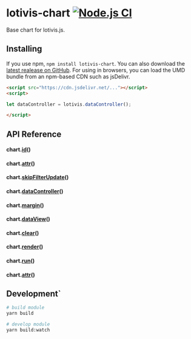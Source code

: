 # lotivis-chart [![Node.js CI](https://github.com/lukasdanckwerth/lotivis-chart/actions/workflows/node.js.yml/badge.svg?branch=main)](https://github.com/lukasdanckwerth/lotivis-chart/actions/workflows/node.js.yml)

Base chart for lotivis.js.

## Installing

If you use npm, `npm install lotivis-chart`. You can also download the [latest realease on GitHub](https://github.com/lukasdanckwerth/lotivis-chart/releases/latest). For using in browsers, you can load the UMD bundle from an npm-based CDN such as jsDelivr.

```html
<script src="https://cdn.jsdelivr.net/..."></script>
<script>

let dataController = lotivis.dataController();

</script>

```

## API Reference

#### chart.**[id](./src/chart.js)**()

#### chart.**[attr](./src/chart.js)**()

#### chart.**[skipFilterUpdate](./src/chart.js)**()

#### chart.**[dataController](./src/chart.js)**()

#### chart.**[margin](./src/chart.js)**()

#### chart.**[dataView](./src/chart.js)**()

#### chart.**[clear](./src/chart.js)**()

#### chart.**[render](./src/chart.js)**()

#### chart.**[run](./src/chart.js)**()

#### chart.**[attr](./src/chart.js)**()

## Development`

```bash
# build module
yarn build

# develop module
yarn build:watch
```